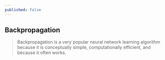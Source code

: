 ```yaml
---
published: false
---
```

## Backpropagation

> Backpropagation is a very popular neural network learning algorithm because it is conceptually simple, computationally efficient, and because it often works.



